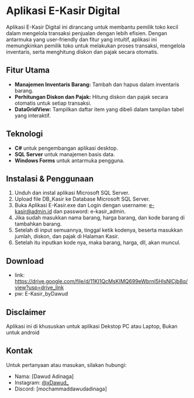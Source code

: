 # Aplikasi E-Kasir Digital

Aplikasi E-Kasir Digital ini dirancang untuk membantu pemilik toko kecil dalam mengelola transaksi penjualan dengan lebih efisien. Dengan antarmuka yang user-friendly dan fitur yang intuitif, aplikasi ini memungkinkan pemilik toko untuk melakukan proses transaksi, mengelola inventaris, serta menghitung diskon dan pajak secara otomatis.

## Fitur Utama

- **Manajemen Inventaris Barang:** Tambah dan hapus dalam inventaris barang.
- **Perhitungan Diskon dan Pajak:** Hitung diskon dan pajak secara otomatis untuk setiap transaksi.
- **DataGridView:** Tampilkan daftar item yang dibeli dalam tampilan tabel yang interaktif.

## Teknologi

- **C#** untuk pengembangan aplikasi desktop.
- **SQL Server** untuk manajemen basis data.
- **Windows Forms** untuk antarmuka pengguna.

## Instalasi & Penggunaan

1. Unduh dan instal aplikasi Microsoft SQL Server.
2. Upload file DB_Kasir ke Database Microsoft SQL Server.
3. Buka Aplikasi E-Kasir.exe dan Login dengan username: e-kasir@admin.id dan password: e-kasir_admin.
4. Jika sudah masukkan nama barang, harga barang, dan kode barang di tambahkan barang.
5. Setelah di input semuannya, tinggal ketik kodenya, beserta masukkan jumlah, diskon, dan pajak di Halaman Kasir.
6. Setelah itu inputkan kode nya, maka barang, harga, dll, akan muncul.

## Download
- link: https://drive.google.com/file/d/11KI1QcMsKIMQ699eWbrnl5HlsNlCjb8q/view?usp=drive_link
- pw: E-Kasir_byDawud

## Disclaimer 
Aplikasi ini di khususkan untuk aplikasi Dekstop PC atau Laptop, Bukan untuk android 

## Kontak
Untuk pertanyaan atau masukan, silakan hubungi:

- Nama: [Dawud Adinaga]
- Instagram: [@xDawud_](https://www.instagram.com/dawud_adinaga/?next=%2F)
- Discord: [mochammaddawudadinaga]
